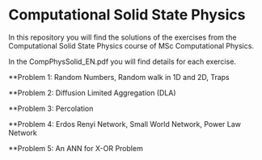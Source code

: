 # Computational Solid State Physics
In this repository you will find the solutions of the exercises from the Computational Solid State Physics course of MSc Computational Physics.


In the CompPhysSolid_EN.pdf you will find details for each exercise.


**Problem 1:
Random Numbers, Random walk in 1D and 2D, Traps

**Problem 2:
Diffusion Limited Aggregation (DLA)

**Problem 3:
Percolation

**Problem 4:
Erdos Renyi Network, Small World Network, Power Law Network

**Problem 5:
An ANN for X-OR Problem
